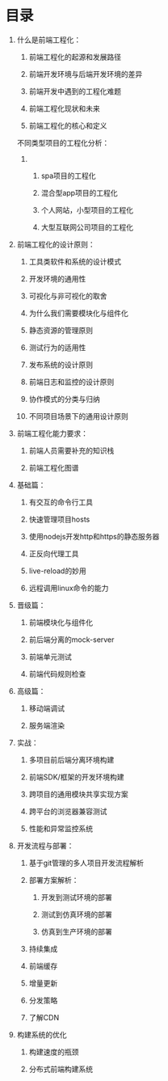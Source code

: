 # 目录

1. 什么是前端工程化：

   1. 前端工程化的起源和发展路径

   2. 前端开发环境与后端开发环境的差异

   3. 前端开发中遇到的工程化难题

   4. 前端工程化现状和未来

   5. 前端工程化的核心和定义

   不同类型项目的工程化分析：

   1. 1. spa项目的工程化

      2. 混合型app项目的工程化

      3. 个人网站，小型项目的工程化

      4. 大型互联网公司项目的工程化

2. 前端工程化的设计原则：

   1. 工具类软件和系统的设计模式

   2. 开发环境的通用性

   3. 可视化与非可视化的取舍

   4. 为什么我们需要模块化与组件化

   5. 静态资源的管理原则

   6. 测试行为的适用性

   7. 发布系统的设计原则

   8. 前端日志和监控的设计原则

   9. 协作模式的分类与归纳

   10. 不同项目场景下的通用设计原则

3. 前端工程化能力要求：

   1. 前端人员需要补充的知识栈

   2. 前端工程化图谱

4. 基础篇：

   1. 有交互的命令行工具

   2. 快速管理项目hosts

   3. 使用nodejs开发http和https的静态服务器

   4. 正反向代理工具

   5. live-reload的妙用

   6. 远程调用linux命令的能力

5. 晋级篇：

   1. 前端模块化与组件化

   2. 前后端分离的mock-server

   3. 前端单元测试

   4. 前端代码规则检查

6. 高级篇：

   1. 移动端调试

   2. 服务端渲染

7. 实战：

   1. 多项目前后端分离环境构建

   2. 前端SDK/框架的开发环境构建

   3. 跨项目的通用模块共享实现方案

   4. 跨平台的浏览器兼容测试

   5. 性能和异常监控系统

8. 开发流程与部署：

   1. 基于git管理的多人项目开发流程解析

   2. 部署方案解析：

      1. 开发到测试环境的部署

      2. 测试到仿真环境的部署

      3. 仿真到生产环境的部署

   3. 持续集成

   4. 前端缓存

   5. 增量更新

   6. 分发策略

   7. 了解CDN

9. 构建系统的优化

   1. 构建速度的瓶颈

   2. 分布式前端构建系统



